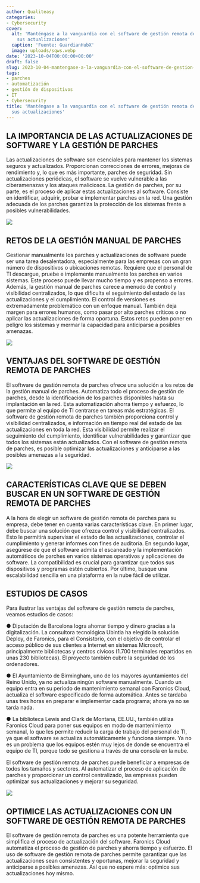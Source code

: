 ```yaml
---
author: Qualiteasy
categories:
- Cybersecurity
cover:
  alt: 'Manténgase a la vanguardia con el software de gestión remota de parches: Amplifique
    sus actualizaciones'
  caption: 'Fuente: GuardianHubX'
  image: uploads/sqws.webp
date: '2023-10-04T00:00:00+00:00'
draft: false
slug: 2023-10-04-mantengase-a-la-vanguardia-con-el-software-de-gestion-remota-de-parches-simplifique-sus-actualizaciones
tags:
- parches
- automatización
- gestión de dispositivos
- IT
- Cybersecurity
title: 'Manténgase a la vanguardia con el software de gestión remota de parches: Amplifique
  sus actualizaciones'
---
```



## **LA IMPORTANCIA DE LAS ACTUALIZACIONES DE SOFTWARE Y LA GESTIÓN DE PARCHES**

Las actualizaciones de software son esenciales para mantener los sistemas seguros y actualizados. Proporcionan correcciones de errores, mejoras de rendimiento y, lo que es más importante, parches de seguridad. Sin actualizaciones periódicas, el software se vuelve vulnerable a las ciberamenazas y los ataques maliciosos. La gestión de parches, por su parte, es el proceso de aplicar estas actualizaciones al software. Consiste en identificar, adquirir, probar e implementar parches en la red. Una gestión adecuada de los parches garantiza la protección de los sistemas frente a posibles vulnerabilidades.

![](/blog/uploads/hkh.webp)  

## **RETOS DE LA GESTIÓN MANUAL DE PARCHES**

Gestionar manualmente los parches y actualizaciones de software puede ser una tarea desalentadora, especialmente para las empresas con un gran número de dispositivos o ubicaciones remotas. Requiere que el personal de TI descargue, pruebe e implemente manualmente los parches en varios sistemas. Este proceso puede llevar mucho tiempo y es propenso a errores. Además, la gestión manual de parches carece a menudo de control y visibilidad centralizados, lo que dificulta el seguimiento del estado de las actualizaciones y el cumplimiento. El control de versiones es extremadamente problemático con un enfoque manual. También deja margen para errores humanos, como pasar por alto parches críticos o no aplicar las actualizaciones de forma oportuna. Estos retos pueden poner en peligro los sistemas y mermar la capacidad para anticiparse a posibles amenazas.

![](/blog/uploads/gfdg-1.webp)  

## **VENTAJAS DEL SOFTWARE DE GESTIÓN REMOTA DE PARCHES**

El software de gestión remota de parches ofrece una solución a los retos de la gestión manual de parches. Automatiza todo el proceso de gestión de parches, desde la identificación de los parches disponibles hasta su implantación en la red. Esta automatización ahorra tiempo y esfuerzo, lo que permite al equipo de TI centrarse en tareas más estratégicas. El software de gestión remota de parches también proporciona control y visibilidad centralizados, e información en tiempo real del estado de las actualizaciones en toda la red. Esta visibilidad permite realizar el seguimiento del cumplimiento, identificar vulnerabilidades y garantizar que todos los sistemas están actualizados. Con el software de gestión remota de parches, es posible optimizar las actualizaciones y anticiparse a las posibles amenazas a la seguridad.

![](/blog/uploads/jhghg.webp)  

## **CARACTERÍSTICAS CLAVE QUE SE DEBEN BUSCAR EN UN SOFTWARE DE GESTIÓN REMOTA DE PARCHES**

A la hora de elegir un software de gestión remota de parches para su empresa, debe tener en cuenta varias características clave. En primer lugar, debe buscar una solución que ofrezca control y visibilidad centralizados. Esto le permitirá supervisar el estado de las actualizaciones, controlar el cumplimiento y generar informes con fines de auditoría. En segundo lugar, asegúrese de que el software admita el escaneado y la implementación automáticos de parches en varios sistemas operativos y aplicaciones de software. La compatibilidad es crucial para garantizar que todos sus dispositivos y programas estén cubiertos. Por último, busque una escalabilidad sencilla en una plataforma en la nube fácil de utilizar.

## **ESTUDIOS DE CASOS&nbsp;**

Para ilustrar las ventajas del software de gestión remota de parches, veamos estudios de casos:

● Diputación de Barcelona logra ahorrar tiempo y dinero gracias a la digitalización. La consultora tecnológica Ubintia ha elegido la solución Deploy, de Faronics, para el Consistorio, con el objetivo de controlar el acceso público de sus clientes a Internet en sistemas Microsoft, principalmente bibliotecas y centros cívicos (1.700 terminales repartidos en unas 230 bibliotecas). El proyecto también cubre la seguridad de los ordenadores. 

● El Ayuntamiento de Birmingham, uno de los mayores ayuntamientos del Reino Unido, ya no actualiza ningún software manualmente. Cuando un equipo entra en su periodo de mantenimiento semanal con Faronics Cloud, actualiza el software especificado de forma automática. Antes se tardaba unas tres horas en preparar e implementar cada programa; ahora ya no se tarda nada.

● La biblioteca Lewis and Clark de Montana, EE.UU., también utiliza Faronics Cloud para poner sus equipos en modo de mantenimiento semanal, lo que les permite reducir la carga de trabajo del personal de TI, ya que el software se actualiza automáticamente y funciona siempre. Ya no es un problema que los equipos estén muy lejos de donde se encuentra el equipo de TI, porque todo se gestiona a través de una consola en la nube.

El software de gestión remota de parches puede beneficiar a empresas de todos los tamaños y sectores. Al automatizar el proceso de aplicación de parches y proporcionar un control centralizado, las empresas pueden optimizar sus actualizaciones y mejorar su seguridad.

![](/blog/uploads/fdsd.webp)  

## **OPTIMICE LAS ACTUALIZACIONES CON UN SOFTWARE DE GESTIÓN REMOTA DE PARCHES**

El software de gestión remota de parches es una potente herramienta que simplifica el proceso de actualización del software. Faronics Cloud automatiza el proceso de gestión de parches y ahorra tiempo y esfuerzo. El uso de software de gestión remota de parches permite garantizar que las actualizaciones sean consistentes y oportunas, mejorar la seguridad y anticiparse a posibles amenazas. Así que no espere más: optimice sus actualizaciones hoy mismo.&nbsp;
